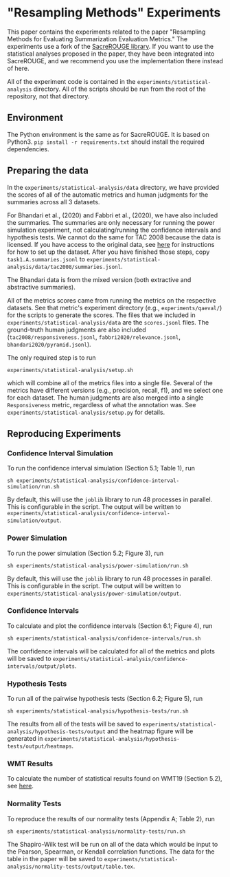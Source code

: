 # "Resampling Methods" Experiments
This paper contains the experiments related to the paper "Resampling Methods for Evaluating Summarization Evaluation Metrics."
The experiments use a fork of the [SacreROUGE library](https://github.com/danieldeutsch/sacrerouge).
If you want to use the statistical analyses proposed in the paper, they have been integrated into SacreROUGE, and we recommend you use the implementation there instead of here.

All of the experiment code is contained in the `experiments/statistical-analysis` directory.
All of the scripts should be run from the root of the repository, not that directory.

## Environment
The Python environment is the same as for SacreROUGE.
It is based on Python3.
`pip install -r requirements.txt` should install the required dependencies.

## Preparing the data
In the `experiments/statistical-analysis/data` directory, we have provided the scores of all of the automatic metrics and human judgments for the summaries across all 3 datasets.

For Bhandari et al., (2020) and Fabbri et al., (2020), we have also included the summaries.
The summaries are only necessary for running the power simulation experiment, not calculating/running the confidence intervals and hypothesis tests.
We cannot do the same for TAC 2008 because the data is licensed.
If you have access to the original data, see [here](doc/datasets/duc-tac/tac2008.md) for instructions for how to set up the dataset.
After you have finished those steps, copy `task1.A.summaries.jsonl` to `experiments/statistical-analysis/data/tac2008/summaries.jsonl`.

The Bhandari data is from the mixed version (both extractive and abstractive summaries).

All of the metrics scores came from running the metrics on the respective datasets.
See that metric's experiment directory (e.g., `experiments/qaeval/`) for the scripts to generate the scores.
The files that we included in `experiments/statistical-analysis/data` are the `scores.jsonl` files.
The ground-truth human judgments are also included (`tac2008/responsiveness.jsonl`, `fabbri2020/relevance.jsonl`, `bhandari2020/pyramid.jsonl`).

The only required step is to run
```
experiments/statistical-analysis/setup.sh
```
which will combine all of the metrics files into a single file.
Several of the metrics have different versions (e.g., precision, recall, f1), and we select one for each dataset.
The human judgments are also merged into a single `Responsiveness` metric, regardless of what the annotation was.
See `experiments/statistical-analysis/setup.py` for details.

## Reproducing Experiments
### Confidence Interval Simulation
To run the confidence interval simulation (Section 5.1; Table 1), run
```
sh experiments/statistical-analysis/confidence-interval-simulation/run.sh
```
By default, this will use the `joblib` library to run 48 processes in parallel.
This is configurable in the script.
The output will be written to `experiments/statistical-analysis/confidence-interval-simulation/output`.

### Power Simulation
To run the power simulation (Section 5.2; Figure 3), run
```
sh experiments/statistical-analysis/power-simulation/run.sh
```
By default, this will use the `joblib` library to run 48 processes in parallel.
This is configurable in the script.
The output will be written to `experiments/statistical-analysis/power-simulation/output`.

### Confidence Intervals
To calculate and plot the confidence intervals (Section 6.1; Figure 4), run
```
sh experiments/statistical-analysis/confidence-intervals/run.sh
```
The confidence intervals will be calculated for all of the metrics and plots will be saved to `experiments/statistical-analysis/confidence-intervals/output/plots`.

### Hypothesis Tests
To run all of the pairwise hypothesis tests (Section 6.2; Figure 5), run
```
sh experiments/statistical-analysis/hypothesis-tests/run.sh
```
The results from all of the tests will be saved to `experiments/statistical-analysis/hypothesis-tests/output` and the heatmap figure will be generated in `experiments/statistical-analysis/hypothesis-tests/output/heatmaps`.

### WMT Results
To calculate the number of statistical results found on WMT19 (Section 5.2), see [here](experiments/statistical-analysis/wmt/Readme.md). 

### Normality Tests
To reproduce the results of our normality tests (Appendix A; Table 2), run
```
sh experiments/statistical-analysis/normality-tests/run.sh
```
The Shapiro-Wilk test will be run on all of the data which would be input to the Pearson, Spearman, or Kendall correlation functions.
The data for the table in the paper will be saved to `experiments/statistical-analysis/normality-tests/output/table.tex`.
